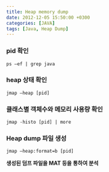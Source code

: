 ```yaml
---
title: Heap memory dump
date: 2012-12-05 15:50:00 +0300
categories: [JAVA]
tags: [Java, Heap Dump]
---
```


### pid 확인
```shell
ps –ef | grep java
```

### heap 상태 확인
```shell
jmap –heap [pid]
```

### 클래스별 객체수와 메모리 사용량 확인
```shell
jmap -histo [pid] | more
```

### Heap dump 파일 생성
```shell
jmap –heap:format=b [pid]
```

**생성된 덤프 파일을 MAT 등을 통하여 분석**

